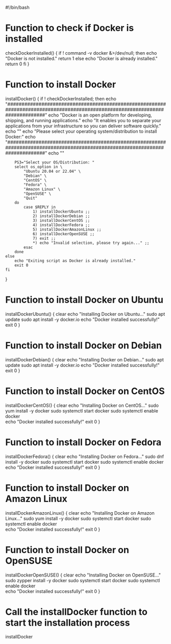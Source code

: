 #!/bin/bash

# Function to check if Docker is installed
checkDockerInstalled() {
    if ! command -v docker &>/dev/null; then
        echo "Docker is not installed."
        return 1
    else
        echo "Docker is already installed."
        return 0
    fi
}

# Function to install Docker
installDocker() {
    if ! checkDockerInstalled; then
        echo "##############################################################################################################################"
        echo "Docker is an open platform for developing, shipping, and running applications."
        echo "It enables you to separate your applications from your infrastructure so you can deliver software quickly."
        echo ""
        echo "Please select your operating system/distribution to install Docker:"
        echo "##############################################################################################################################"
        echo ""

        PS3="Select your OS/Distribution: "
        select os_option in \
            "Ubuntu 20.04 or 22.04" \
            "Debian" \
            "CentOS" \
            "Fedora" \
            "Amazon Linux" \
            "OpenSUSE" \
            "Quit"
        do
            case $REPLY in
                1) installDockerUbuntu ;;
                2) installDockerDebian ;;
                3) installDockerCentOS ;;
                4) installDockerFedora ;;
                5) installDockerAmazonLinux ;;
                6) installDockerOpenSUSE ;;
                7) exit ;;
                *) echo "Invalid selection, please try again..." ;;
            esac
        done
    else
        echo "Exiting script as Docker is already installed."
        exit 0
    fi
}

# Function to install Docker on Ubuntu
installDockerUbuntu() {
    clear
    echo "Installing Docker on Ubuntu..."
    sudo apt update
    sudo apt install -y docker.io
    echo "Docker installed successfully!"
    exit 0
}

# Function to install Docker on Debian
installDockerDebian() {
    clear
    echo "Installing Docker on Debian..."
    sudo apt update
    sudo apt install -y docker.io
    echo "Docker installed successfully!"
    exit 0
}

# Function to install Docker on CentOS
installDockerCentOS() {
    clear
    echo "Installing Docker on CentOS..."
    sudo yum install -y docker
    sudo systemctl start docker
    sudo systemctl enable docker        
    echo "Docker installed successfully!"
    exit 0
}

# Function to install Docker on Fedora
installDockerFedora() {
    clear
    echo "Installing Docker on Fedora..."
    sudo dnf install -y docker
    sudo systemctl start docker
    sudo systemctl enable docker
    echo "Docker installed successfully!"
    exit 0
}

# Function to install Docker on Amazon Linux
installDockerAmazonLinux() {
    clear
    echo "Installing Docker on Amazon Linux..."
    sudo yum install -y docker
    sudo systemctl start docker
    sudo systemctl enable docker    
    echo "Docker installed successfully!"
    exit 0
}

# Function to install Docker on OpenSUSE
installDockerOpenSUSE() {
    clear
    echo "Installing Docker on OpenSUSE..."
    sudo zypper install -y docker
    sudo systemctl start docker
    sudo systemctl enable docker    
    echo "Docker installed successfully!"
    exit 0
}

# Call the installDocker function to start the installation process
installDocker

